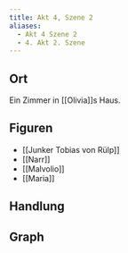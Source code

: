 ```yaml
---
title: Akt 4, Szene 2
aliases:
  - Akt 4 Szene 2
  - 4. Akt 2. Szene
---
```

## Ort
Ein Zimmer in [[Olivia]]s Haus.

## Figuren
- [[Junker Tobias von Rülp]]
- [[Narr]]
- [[Malvolio]]
- [[Maria]]

## Handlung

## Graph
<iframe id="graphiframe" width=100% height=550 style="border: 0"></iframe>

<script>
var iframe = document.getElementById('graphiframe');
iframe.src = 'https://catchears.github.io/was-ihr-wollt-graphs/act-4/act-4-scene-2-' + document.documentElement.getAttribute('saved-theme');
</script>
